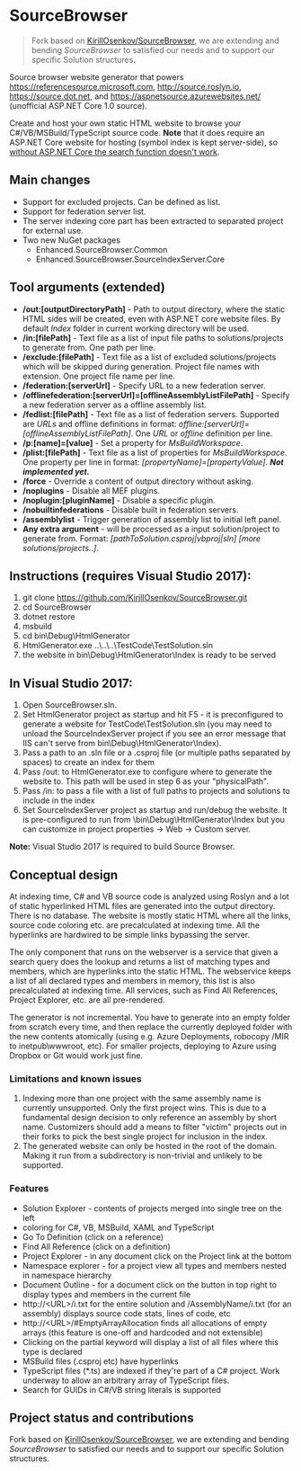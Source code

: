 # SourceBrowser

> Fork based on [KirillOsenkov/SourceBrowser](https://github.com/KirillOsenkov/SourceBrowser), we are extending and bending *SourceBrowser* to satisfied our needs and to support our specific Solution structures.

Source browser website generator that powers https://referencesource.microsoft.com, http://source.roslyn.io, https://source.dot.net, and https://aspnetsource.azurewebsites.net/ (unofficial ASP.NET Core 1.0 source).

Create and host your own static HTML website to browse your C#/VB/MSBuild/TypeScript source code. **Note** that it does require an ASP.NET Core website for hosting (symbol index is kept server-side), so [without ASP.NET Core the search function doesn't work](https://github.com/KirillOsenkov/SourceBrowser/wiki/Architecture#server-side).

## Main changes

* Support for excluded projects. Can be defined as list.
* Support for federation server list.
* The server indexing core part has been extracted to separated project for external use.
* Two new NuGet packages
  * Enhanced.SourceBrowser.Common
  * Enhanced.SourceBrowser.SourceIndexServer.Core

## Tool arguments (extended)

* **/out:[outputDirectoryPath]** - Path to output directory, where the static HTML sides will be created, even with ASP&#46;NET core website files. By default *Index* folder in current working directory will be used.
* **/in:[filePath]** - Text file as a list of input file paths to solutions/projects to generate from. One path per line.
* **/exclude:[filePath]** - Text file as a list of excluded solutions/projects which will be skipped during generation. Project file names with extension. One project file name per line.
* **/federation:[serverUrl]** - Specify URL to a new federation server.
* **/offlinefederation:[serverUrl]=[offlineAssemblyListFilePath]** - Specify a new federation server as a offline assembly list.
* **/fedlist:[filePath]** - Text file as a list of federation servers. Supported are *URLs* and offline definitions in format: *offline:[serverUrl]=[offlineAssemblyListFilePath]*. One *URL* or *offline* definition per line.
* **/p:[name]=[value]** - Set a property for *MsBuildWorkspace*.
* **/plist:[filePath]** - Text file as a list of properties for *MsBuildWorkspace*. One property per line in format: *[propertyName]=[propertyValue]*. ***Not implemented yet.***
* **/force** - Override a content of output directory without asking.
* **/noplugins** - Disable all MEF plugins.
* **/noplugin:[pluginName]** - Disable a specific plugin.
* **/nobuiltinfederations** - Disable built in federation servers.
* **/assemblylist** - Trigger generation of assembly list to initial left panel.
* **Any extra argument** - will be processed as a input solution/project to generate from. Format: *[pathToSolution.csproj|vbproj|sln] [more solutions/projects..]*.

## Instructions (requires Visual Studio 2017):
 1. git clone https://github.com/KirillOsenkov/SourceBrowser.git
 2. cd SourceBrowser
 3. dotnet restore
 4. msbuild
 5. cd bin\Debug\HtmlGenerator
 6. HtmlGenerator.exe ..\\..\\..\TestCode\TestSolution.sln
 7. the website in bin\Debug\HtmlGenerator\Index is ready to be served

## In Visual Studio 2017:
 1. Open SourceBrowser.sln.
 2. Set HtmlGenerator project as startup and hit F5 - it is preconfigured to generate a website for TestCode\TestSolution.sln (you may need to unload the SourceIndexServer project if you see an error message that IIS can't serve from bin\Debug\HtmlGenerator\Index). 
 3. Pass a path to an .sln file or a .csproj file (or multiple paths separated by spaces) to create an index for them
 4. Pass /out:<path> to HtmlGenerator.exe to configure where to generate the website to. This path will be used in step 6 as your "physicalPath".
 5. Pass /in:<path> to pass a file with a list of full paths to projects and solutions to include in the index
 6. Set SourceIndexServer project as startup and run/debug the website. It is pre-configured to run from \bin\Debug\HtmlGenerator\Index but you can customize in project properties -> Web -> Custom server.

**Note:** Visual Studio 2017 is required to build Source Browser.

## Conceptual design

At indexing time, C# and VB source code is analyzed using Roslyn and a lot of static hyperlinked HTML files are generated into the output directory. There is no database. The website is mostly static HTML where all the links, source code coloring etc. are precalculated at indexing time. All the hyperlinks are hardwired to be simple links bypassing the server. 

The only component that runs on the webserver is a service that given a search query does the lookup and returns a list of matching types and members, which are hyperlinks into the static HTML. The webservice keeps a list of all declared types and members in memory, this list is also precalculated at indexing time. All services, such as Find All References, Project Explorer, etc. are all pre-rendered. 

The generator is not incremental. You have to generate into an empty folder from scratch every time, and then replace the currently deployed folder with the new contents atomically (using e.g. Azure Deployments, robocopy /MIR to inetpub\\wwwroot, etc). For smaller projects, deploying to Azure using Dropbox or Git would work just fine.

### Limitations and known issues
 1. Indexing more than one project with the same assembly name is currently unsupported. Only the first project wins. This is due to a fundamental design decision to only reference an assembly by short name. Customizers should add a means to filter "victim" projects out in their forks to pick the best single project for inclusion in the index.
 2. The generated website can only be hosted in the root of the domain. Making it run from a subdirectory is non-trivial and unlikely to be supported.

### Features
* Solution Explorer - contents of projects merged into single tree on the left
* coloring for C#, VB, MSBuild, XAML and TypeScript
* Go To Definition (click on a reference)
* Find All Reference (click on a definition)
* Project Explorer - in any document click on the Project link at the bottom
* Namespace explorer - for a project view all types and members nested in namespace hierarchy
* Document Outline - for a document click on the button in top right to display types and members in the current file
* http://\<URL>/i.txt for the entire solution and /AssemblyName/i.txt (for an assembly) displays source code stats, lines of code, etc
* http://\<URL>/#EmptyArrayAllocation finds all allocations of empty arrays (this feature is one-off and hardcoded and not extensible)
* Clicking on the partial keyword will display a list of all files where this type is declared
* MSBuild files (.csproj etc) have hyperlinks
* TypeScript files (*.ts) are indexed if they're part of a C# project. Work underway to allow an arbitrary array of TypeScript files.
* Search for GUIDs in C#/VB string literals is supported

## Project status and contributions

Fork based on [KirillOsenkov/SourceBrowser](https://github.com/KirillOsenkov/SourceBrowser), we are extending and bending *SourceBrowser* to satisfied our needs and to support our specific Solution structures.
